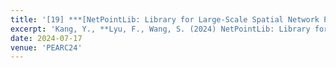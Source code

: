 ```yaml
---
title: '[19] ***[NetPointLib: Library for Large-Scale Spatial Network Point Data Fusion and Analysis](https://dl.acm.org/doi/abs/10.1145/3626203.3670615)***'
excerpt: 'Kang, Y., **Lyu, F., Wang, S. (2024) NetPointLib: Library for Large-Scale Spatial Network Point Data Fusion and Analysis. In Practice and Experience in Advanced Research Computing 2024: Human Powered Computing (PEARC24). Association for Computing Machinery, New York, NY, USA, Article 43, 1–4. https://doi.org/10.1145/3626203.3670615'
date: 2024-07-17
venue: 'PEARC24'
---
```


